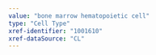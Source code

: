 ```yaml
---
value: "bone marrow hematopoietic cell"
type: "Cell Type"
xref-identifier: "1001610"
xref-dataSource: "CL"
---
```

